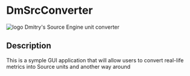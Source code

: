 # DmSrcConverter
![logo](logo.png)
Dmitry's Source Engine unit converter

## Description
This is a symple GUI application that will allow users to convert real-life metrics into Source units and another way around
